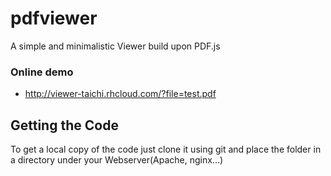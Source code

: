 # pdfviewer
A simple and minimalistic Viewer build upon PDF.js

### Online demo
+ http://viewer-taichi.rhcloud.com/?file=test.pdf

## Getting the Code
To get a local copy of the code just clone it using git and place the folder in a directory under your Webserver(Apache, nginx...)
